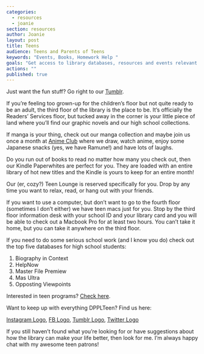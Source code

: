 ```yaml
---
categories: 
  - resources
  - joanie
section: resources
author: Joanie
layout: post
title: Teens
audience: Teens and Parents of Teens
keywords: "Events, Books, Homework Help "
goals: "Get access to library databases, resources and events relevant to them."
actions: ""
published: true
---
```


Just want the fun stuff? Go right to our [Tumblr](http://captaintabbycats.tumblr.com/).

If you’re feeling too grown-up for the children’s floor but not quite ready to be an adult, the third floor of the library is the place to be. It’s officially the Readers’ Services floor, but tucked away in the corner is your little piece of land where you’ll find our graphic novels and our high school collections. 

If manga is your thing, check out our manga collection and maybe join us once a month at [Anime Club](http://calendar.dppl.org/evanced/lib/eventcalendar.asp?ag=&et=Teen+Program&dt=mo&df=calendar&cn=0&private=0&ln=0) where we draw, watch anime, enjoy some Japanese snacks (yes, we have Ramune!) and have lots of laughs.

Do you run out of books to read no matter how many you check out, then our Kindle Paperwhites are perfect for you. They are loaded with an entire library of hot new titles and the Kindle is yours to keep for an entire month!

Our (er, cozy?) Teen Lounge is reserved specifically for you. Drop by any time you want to relax, read, or hang out with your friends. 

If you want to use a computer, but don’t want to go to the fourth floor (sometimes I don’t either) we have teen macs just for you. Stop by the third floor information desk with your school ID and your library card and you will be able to check out a Macbook Pro for at least two hours. You can’t take it home, but you can take it anywhere on the third floor. 

If you need to do some serious school work (and I know you do) check out the top five databases for high school students:  

1. Biography in Context
2. HelpNow
3. Master File Premiew
4. Mas Ultra 
5. Opposting Viewpoints

Interested in teen programs? [Check here](http://calendar.dppl.org/evanced/lib/eventcalendar.asp?ag=&et=Teen+Program&dt=mo&df=calendar&cn=0&private=0&ln=0).

Want to keep up with everything DPPLTeen? Find us here:

[Instagram Logo](http://instagram.com/dpplteen), [FB Logo](https://www.facebook.com/PlaineAwesome), [Tumblr Logo](http://captaintabbycats.tumblr.com/), [Twitter Logo](https://twitter.com/DPPLteens)

If you still haven’t found what you’re looking for or have suggestions about how the library can make your life better, then look for me. I’m always happy chat with my awesome teen patrons!